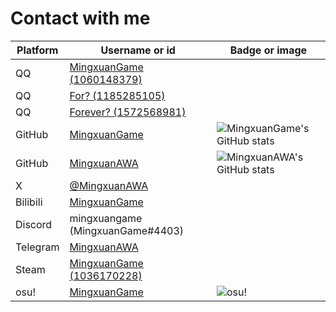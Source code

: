 # Contact with me

| Platform | Username or id                                               | Badge or image                                               |
| -------- | ------------------------------------------------------------ | ------------------------------------------------------------ |
| QQ       | [MingxuanGame (1060148379)](https://qm.qq.com/cgi-bin/qm/qr?k=mcs-cON_aPNfc3hO8-H7lWJHDX-5nKr7&noverify=0) |                                                              |
| QQ       | [For? (1185285105)](https://qm.qq.com/cgi-bin/qm/qr?k=Ti-iAkNfy9IIiwUVZdHM5ghCgmSOVLmY&noverify=0) |                                                              |
| QQ       | [Forever? (1572568981)](https://qm.qq.com/q/MnxVKIRoMG)      |                                                              |
| GitHub   | [MingxuanGame](https://github.com/MingxuanGame)              | ![MingxuanGame's GitHub stats](https://github-readme-stats.vercel.app/api?username=MingxuanGame) |
| GitHub   | [MingxuanAWA](https://github.com/MingxuanAWA)               | ![MingxuanAWA's GitHub stats](https://github-readme-stats.vercel.app/api?username=MingxuanAWA) |
| X        | [@MingxuanAWA](https://twitter.com/MingxuanAWA)              |                                                              |
| Bilibili | [MingxuanGame](https://space.bilibili.com/478775392)         |                                                              |
| Discord  | mingxuangame (MingxuanGame#4403)                             |                                                              |
| Telegram | [MingxuanAWA](https://t.me/MingxuanAWA)                      |                                                              |
| Steam    | [MingxuanGame (1036170228)](https://steamcommunity.com/id/MingxuanGame) |                                                              |
| osu!     | [MingxuanGame](https://osu.ppy.sh/users/30732590)            | ![osu!](https://osu-sig.vercel.app/card?user=MingxuanGame&mode=std&round_avatar=true&animation=true&hue=200) |
